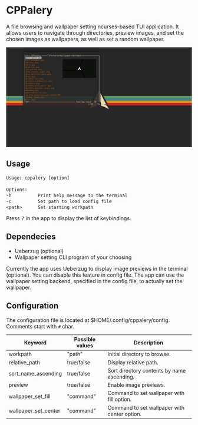 # CPPalery
A file browsing and wallpaper setting ncurses-based TUI application. It allows users to navigate through directories, preview images, and set  the chosen images as wallpapers, as well as set a random wallpaper.

![Screenshot of the program.](preview.png)

## Usage
```
Usage: cppalery [option]

Options:
-h          Print help message to the terminal
-c          Set path to load config file
<path>      Set starting workpath
```
Press <kbd>?</kbd> in the app to display the list of keybindings.

## Dependecies
* Ueberzug (optional)
* Wallpaper setting CLI program of your choosing

Currently the app uses Ueberzug to display image previews in the terminal (optional). You can disable this feature in config file. The app can use the wallpaper setting backend, specified in the config file, to actually set the wallpaper.

## Configuration
The configuration file is located at $HOME/.config/cppalery/config. Comments start with `#` char.

| Keyword                   | Possible values| Description                                  |
| --------------------------| ---------------|----------------------------------------------|
| workpath                  | "path"         | Initial directory to browse.                 |
| relative_path             | true/false     | Display relative path.                       |
| sort_name_ascending       | true/false     | Sort directory contents by name ascending.   |
| preview                   | true/false     | Enable image previews.                       |
| wallpaper_set_fill        | "command"      | Command to set wallpaper with fill option.   |
| wallpaper_set_center      | "command"      | Command to set wallpaper with center option. |
